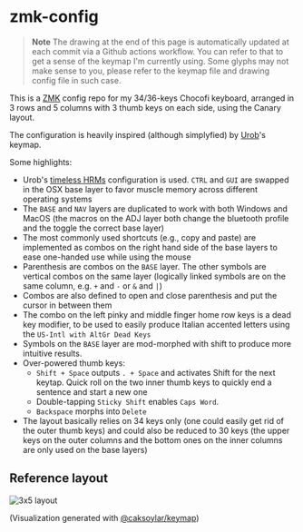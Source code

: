 # zmk-config

> **Note**
> The drawing at the end of this page is automatically updated at each commit
> via a Github actions workflow. You can refer to that to get a sense of the
> keymap I'm currently using. Some glyphs may not make sense to you, please
> refer to the keymap file and drawing config file in such case.

This is a [ZMK](https://zmk.dev) config repo for my 34/36-keys Chocofi keyboard,
arranged in 3 rows and 5 columns with 3 thumb keys on each side, using
the Canary layout.

The configuration is heavily inspired (although simplyfied) by [Urob](https://github.com/urob/zmk-config)'s keymap.

Some highlights:

- Urob's [timeless
  HRMs](https://github.com/urob/zmk-config#timeless-homerow-mods) configuration
 is used. `CTRL` and `GUI` are swapped in the OSX base layer to favor muscle
 memory across different operating systems
- The `BASE` and `NAV` layers are duplicated to work with both Windows and
  MacOS (the macros on the ADJ layer both change the bluetooth profile and the
  toggle the correct base layer)
- The most commonly used shortcuts (e.g., copy and paste) are implemented as combos on
  the right hand side of the base layers to ease one-handed use while using the
  mouse
- Parenthesis are combos on the `BASE` layer. The other symbols are vertical
  combos on the same layer (logically linked symbols are on the same column,
  e.g. `+` and `-` or `&` and `|`)
- Combos are also defined to open and close parenthesis and put the cursor in
  between them
- The combo on the left pinky and middle finger home row keys is a dead key
  modifier, to be used to easily
produce Italian accented letters using the `US-Intl with AltGr Dead Keys`
- Symbols on the `BASE` layer are mod-morphed with shift to produce more
  intuitive results.
- Over-powered thumb keys:
  - `Shift + Space` outputs `. + Space` and activates Shift for the next
    keytap. Quick roll on the two inner thumb keys to quickly end a sentence and
    start a new one
  - Double-tapping `Sticky Shift` enables `Caps Word`.
  - `Backspace` morphs into `Delete`
- The layout basically relies on 34 keys only (one could easily get rid of the
  outer thumb keys) and could also be reduced to 30 keys (the upper keys on the
  outer columns and the bottom ones on the inner columns are only used on the
  base layers)

## Reference layout

![3x5 layout](./keymap_drawer/dummy.svg)

(Visualization generated with [@caksoylar/keymap](https://github.com/caksoylar/keymap-drawer))
